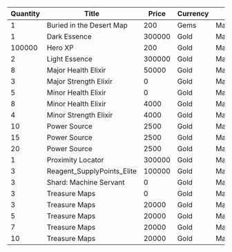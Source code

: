 | Quantity | Title | Price | Currency |  Dev Name |
| -------- | ----- | ----- | -------- |  -------- |
| 1 | Buried in the Desert Map | 200 | Gems | Marketplace.L13.Page02.MapsMisc.23 |
| 1 | Dark Essence | 300000 | Gold | Marketplace.L12.Page02.Reagent.11 |
| 100000 | Hero XP | 200 | Gold | Marketplace.L02.Page02.XP.02 |
| 2 | Light Essence | 300000 | Gold | Marketplace.L17.Page02.Shard.18 |
| 8 | Major Health Elixir | 50000 | Gold | Marketplace.L09.Page02.MajorElixir.06 |
| 3 | Major Strength Elixir | 0 | Gold | Marketplace.L08.Page02.Free.28 |
| 5 | Minor Health Elixir | 0 | Gold | Marketplace.L01.Page02.Free.05 |
| 8 | Minor Health Elixir | 4000 | Gold | Marketplace.L14.Page02.ElixirAll.07 |
| 4 | Minor Strength Elixir | 4000 | Gold | Marketplace.L04.Page02.MinorElixir.07 |
| 10 | Power Source | 2500 | Gold | Marketplace.L05.Page02.PowerSource.02 |
| 15 | Power Source | 2500 | Gold | Marketplace.L10.Page02.PowerSource.05 |
| 20 | Power Source | 2500 | Gold | Marketplace.L15.Page02.PowerSource.08 |
| 1 | Proximity Locator | 300000 | Gold | Marketplace.L18.Page02.Hero.05 |
| 3 | Reagent_SupplyPoints_Elite | 100000 | Gold | Marketplace.L06.Page02.Token.13 |
| 3 | Shard: Machine Servant | 0 | Gold | Marketplace.L20.Page02.Free.87 |
| 3 | Treasure Maps | 0 | Gold | Marketplace.L01.Page2.VIP5.FreeBonus.39 |
| 3 | Treasure Maps | 20000 | Gold | Marketplace.L03.Page02.MapFragments.02 |
| 5 | Treasure Maps | 20000 | Gold | Marketplace.L07.Page02.MapFragments.06 |
| 7 | Treasure Maps | 20000 | Gold | Marketplace.L11.Page02.TreasureMap.02 |
| 10 | Treasure Maps | 20000 | Gold | Marketplace.L16.Page02.TreasureMap.05 |
